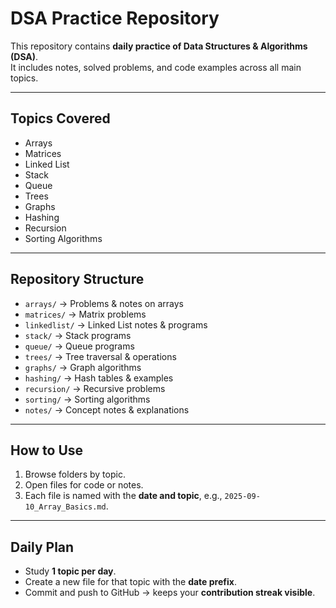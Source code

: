 # DSA Practice Repository

This repository contains **daily practice of Data Structures & Algorithms (DSA)**.  
It includes notes, solved problems, and code examples across all main topics.

---

## Topics Covered
- Arrays
- Matrices
- Linked List
- Stack
- Queue
- Trees
- Graphs
- Hashing
- Recursion
- Sorting Algorithms

---

## Repository Structure
- `arrays/` → Problems & notes on arrays  
- `matrices/` → Matrix problems  
- `linkedlist/` → Linked List notes & programs  
- `stack/` → Stack programs  
- `queue/` → Queue programs  
- `trees/` → Tree traversal & operations  
- `graphs/` → Graph algorithms  
- `hashing/` → Hash tables & examples  
- `recursion/` → Recursive problems  
- `sorting/` → Sorting algorithms  
- `notes/` → Concept notes & explanations

---

## How to Use
1. Browse folders by topic.  
2. Open files for code or notes.  
3. Each file is named with the **date and topic**, e.g., `2025-09-10_Array_Basics.md`.  

---

## Daily Plan
- Study **1 topic per day**.  
- Create a new file for that topic with the **date prefix**.  
- Commit and push to GitHub → keeps your **contribution streak visible**.
